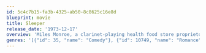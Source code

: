```yaml
---
id: 5c4c7b15-fa3b-4325-ab50-8c8625c16e8d
blueprint: movie
title: Sleeper
release_date: '1973-12-17'
overview: 'Miles Monroe, a clarinet-playing health food store proprietor, is revived out of cryostasis 200 years into a future world in order to help rebels fight an oppressive government regime.'
genres: '[{"id": 35, "name": "Comedy"}, {"id": 10749, "name": "Romance"}, {"id": 878, "name": "Science Fiction"}]'
---
```

